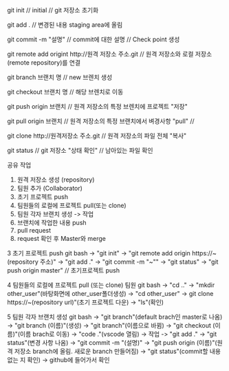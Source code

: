 <Command>

git init
// initial
// git 저장소 초기화

git add .
// 변경된 내용 staging area에 올림

git commit -m "설명"
// commit에 대한 설명
// Check point 생성

git remote add origint http://원격 저장소 주소.git
// 원격 저장소와 로컬 저장소(remote repository)를 연결

git branch 브랜치 명
// new 브렌치 생성

git checkout 브랜치 명
// 해당 브렌치로 이동

git push origin 브랜치
// 원격 저장소의 특정 브렌치에 프로젝트 "저장"

git pull origin 브랜치
// 원격 저장소의 특정 브랜치에서 벼경사항 "pull"
// 

git clone http://원격저장소 주소.git
// 원격 저장소의 파일 전체 "복사"

git status
// git 저장소 "상태 확인"
// 남아있는 파일 확인

공유 작업
1. 원격 저장소 생성 (repository)
2. 팀원 추가 (Collaborator)
3. 초기 프로젝트 push
4. 팀원들의 로컬에 프로젝트 pull(또는 clone)
5. 팀원 각자 브랜치 생성 -> 작업
6. 브랜치에 작업한 내용 push
7. pull request
8. request 확인 후 Master와 merge

3 초기 프로젝트 push
git bash -> "git init" -> "git remote add origin https://~(repository 주소)"
-> "git add ." -> "git commit -m "~"" -> "git status"
-> "git push origin master"
// 초기프로젝트 push

4 팀원들의 로컬에 프로젝트 pull (또는 clone)
팀원
git bash -> "cd .." -> "mkdir other_user"(바탕화면에 other_user폴더생성) -> "cd other_user"
-> git clone https://~(repository url)"(초기 프로젝트 다운)
-> "ls"(확인)

5 팀원 각자 브랜치 생성
git bash -> "git branch"(default brach인 master로 나옴)
-> "git branch (이름)"(생성) -> "git branch"(이름으로 바뀜)
-> "git checkout (이름)"(이름 brach로 이동) -> "code ."(vscode 열림)
-> 작업 -> "git add ." -> "git status"(변경 사항 나옴) -> "git commit -m "(설명)" -> "git push origin (이름)"(원격 저장소 branch에 올림. 새로운 branch 만들어짐)
-> "git status"(commit할 내용 없는 지 확인) -> github에 들어가서 확인
